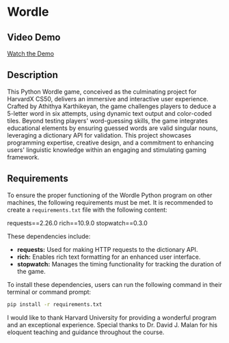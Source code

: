 # Wordle

## Video Demo
[Watch the Demo](https://youtu.be/UBmaR-zDPDI)

## Description
This Python Wordle game, conceived as the culminating project for HarvardX CS50, delivers an immersive and interactive user experience. Crafted by Athithya Karthikeyan, the game challenges players to deduce a 5-letter word in six attempts, using dynamic text output and color-coded tiles. Beyond testing players' word-guessing skills, the game integrates educational elements by ensuring guessed words are valid singular nouns, leveraging a dictionary API for validation. This project showcases programming expertise, creative design, and a commitment to enhancing users' linguistic knowledge within an engaging and stimulating gaming framework.

## Requirements
To ensure the proper functioning of the Wordle Python program on other machines, the following requirements must be met. It is recommended to create a `requirements.txt` file with the following content:

requests==2.26.0 
rich==10.9.0 
stopwatch==0.3.0

These dependencies include:

- **requests:** Used for making HTTP requests to the dictionary API.
- **rich:** Enables rich text formatting for an enhanced user interface.
- **stopwatch:** Manages the timing functionality for tracking the duration of the game.

To install these dependencies, users can run the following command in their terminal or command prompt:

```bash
pip install -r requirements.txt
```

I would like to thank Harvard University for providing a wonderful program and an exceptional experience. Special thanks to Dr. David J. Malan for his eloquent teaching and guidance throughout the course.


